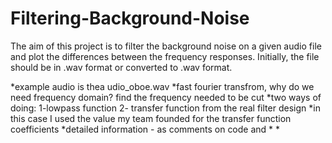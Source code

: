 # Filtering-Background-Noise
The aim of this project is to filter the background noise on a given audio file and plot the differences between the frequency responses. Initially, the file should be in .wav format or converted to .wav format. 

*example audio is thea udio_oboe.wav
*fast fourier transfrom, why do we need frequency domain? find the frequency needed to be cut
*two ways of doing: 1-lowpass function 2- transfer function from the real filter design
*in this case I used the value my team founded for the transfer function coefficients
*detailed information - as comments on code and 
*
*

